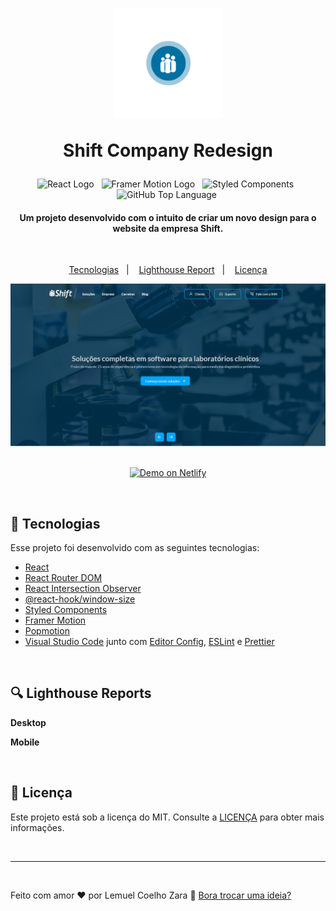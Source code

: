 <h1 align="center">
  <img alt="" src=".github/shift.gif" width="175px">
  
  <br>

  Shift Company Redesign
</h1>

<p align="center">
  <img alt="React Logo" src="https://img.shields.io/badge/React.js-v17.0.1-006494?logo=react">&nbsp;&nbsp;
  <img alt="Framer Motion Logo" src="https://img.shields.io/badge/Framer%20Motion-v3.2.2-006494?logo=data:image/png;base64,iVBORw0KGgoAAAANSUhEUgAAACAAAAAgCAQAAADZc7J/AAAAaUlEQVR42s3VwREAIQhDUUtP59iACjvvspyZr0JM1vpVVWpUjOBb8EN4FjxO3ggvlXXB0rq3nypfzitEXMceBUwRT/lFARNE+w2jgA4xsqMo4IU4CZdtlZ2ZzZ3zgSOGU4qDjrOS47br2OZryGNFM/VEAAAAAElFTkSuQmCC">&nbsp;&nbsp;
  <img alt="Styled Components" src="https://img.shields.io/badge/Styled%20Components-v5.2.1-006494?logo=styled-components">&nbsp;&nbsp;
  <img alt="GitHub Top Language" src="https://img.shields.io/github/languages/top/lemuelzara/shift-company.svg?logo=typescript">
  <img alt="">
</p>

<h4 align="center">Um projeto desenvolvido com o intuito de criar um novo design para o website da empresa Shift.
</h4>

<br>

<p align="center">
  <a href="#rocket-tecnologias">Tecnologias</a>&nbsp;&nbsp;&nbsp;|&nbsp;&nbsp;&nbsp;
  <a href="#memo-lighthouse">Lighthouse Report</a>&nbsp;&nbsp;&nbsp;|&nbsp;&nbsp;&nbsp;
  <a href="#memo-licença">Licença</a>
</p>

<p align="center">
  <img src=".github/screen.png">
</p>

<p align="center">
  <a href="https://shift-redesign.netlify.app/" target="_blank">
    <br>
    <img alt="Demo on Netlify" width="200" src="https://api.netlify.com/api/v1/badges/5e4290fb-36e9-4f48-aaac-359a25ba7d85/deploy-status">
  </a>
</p>

<br>

## :rocket: Tecnologias

Esse projeto foi desenvolvido com as seguintes tecnologias:

- [React](https://reactjs.org)
- [React Router DOM](https://www.npmjs.com/package/react-router-dom)
- [React Intersection Observer](https://github.com/thebuilder/react-intersection-observer#readme)
- [@react-hook/window-size](https://www.npmjs.com/package/@react-hook/window-size)
- [Styled Components](https://github.com/styled-components/styled-components)
- [Framer Motion](https://github.com/framer/motion)
- [Popmotion](https://github.com/popmotion/popmotion)
- [Visual Studio Code](vscode) junto com [Editor Config](vceditconfig), [ESLint](vceslint) e [Prettier]()

[vscode]: https://code.visualstudio.com/
[vceditconfig]: https://marketplace.visualstudio.com/items?itemName=EditorConfig.EditorConfig
[vceslint]: https://marketplace.visualstudio.com/items?itemName=dbaeumer.vscode-eslint
[vcprettier]: https://marketplace.visualstudio.com/items?itemName=esbenp.prettier-vscode

<br>

## :mag: Lighthouse Reports

**Desktop**

**Mobile**

<br>

## :memo: Licença

Este projeto está sob a licença do MIT. Consulte a [LICENÇA](https://github.com/lemuelzara/shift-company/blob/main/LICENSE) para obter mais informações.

<br>

---

<br>

Feito com amor ♥ por Lemuel Coelho Zara :wave: [Bora trocar uma ideia?](https://linkedin.com/in/lemuelzara)
